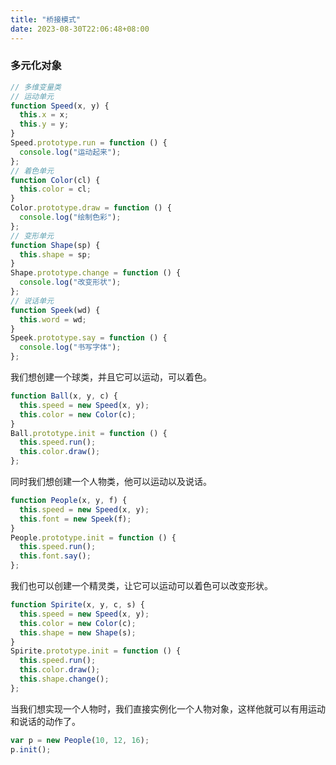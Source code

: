 ```yaml
---
title: "桥接模式"
date: 2023-08-30T22:06:48+08:00
---
```


### 多元化对象

```js
// 多维变量类
// 运动单元
function Speed(x, y) {
  this.x = x;
  this.y = y;
}
Speed.prototype.run = function () {
  console.log("运动起来");
};
// 着色单元
function Color(cl) {
  this.color = cl;
}
Color.prototype.draw = function () {
  console.log("绘制色彩");
};
// 变形单元
function Shape(sp) {
  this.shape = sp;
}
Shape.prototype.change = function () {
  console.log("改变形状");
};
// 说话单元
function Speek(wd) {
  this.word = wd;
}
Speek.prototype.say = function () {
  console.log("书写字体");
};
```

我们想创建一个球类，并且它可以运动，可以着色。

```js
function Ball(x, y, c) {
  this.speed = new Speed(x, y);
  this.color = new Color(c);
}
Ball.prototype.init = function () {
  this.speed.run();
  this.color.draw();
};
```

同时我们想创建一个人物类，他可以运动以及说话。

```js
function People(x, y, f) {
  this.speed = new Speed(x, y);
  this.font = new Speek(f);
}
People.prototype.init = function () {
  this.speed.run();
  this.font.say();
};
```

我们也可以创建一个精灵类，让它可以运动可以着色可以改变形状。

```js
function Spirite(x, y, c, s) {
  this.speed = new Speed(x, y);
  this.color = new Color(c);
  this.shape = new Shape(s);
}
Spirite.prototype.init = function () {
  this.speed.run();
  this.color.draw();
  this.shape.change();
};
```

当我们想实现一个人物时，我们直接实例化一个人物对象，这样他就可以有用运动和说话的动作了。

```js
var p = new People(10, 12, 16);
p.init();
```
